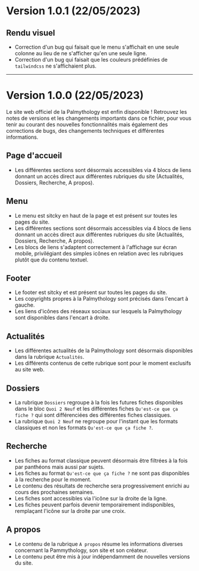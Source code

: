 # Version 1.0.1 (22/05/2023)

## Rendu visuel

- Correction d'un bug qui faisait que le menu s'affichait en une seule colonne au lieu de ne s'afficher qu'en une seule ligne.
- Correction d'un bug qui faisait que les couleurs prédéfinies de `tailwindcss` ne s'affichaient plus.

---

# Version 1.0.0 (22/05/2023)

Le site web officiel de la Palmythology est enfin disponible ! Retrouvez les notes de versions et les changements importants dans ce fichier, pour vous tenir au courant des nouvelles fonctionnalités mais également des corrections de bugs, des changements techniques et différentes informations.

## Page d'accueil

- Les différentes sections sont désormais accessibles via 4 blocs de liens donnant un accès direct aux différentes rubriques du site (Actualités, Dossiers, Recherche, A propos).

## Menu

- Le menu est sitcky en haut de la page et est présent sur toutes les pages du site.
- Les différentes sections sont désormais accessibles via 4 blocs de liens donnant un accès direct aux différentes rubriques du site (Actualités, Dossiers, Recherche, A propos).
- Les blocs de liens s'adaptent correctement à l'affichage sur écran mobile, privilégiant des simples icônes en relation avec les rubriques plutôt que du contenu textuel.

## Footer

- Le footer est sitcky et est présent sur toutes les pages du site.
- Les copyrights propres à la Palmythology sont précisés dans l'encart à gauche.
- Les liens d'icônes des réseaux sociaux sur lesquels la Palmythology sont disponibles dans l'encart à droite.

## Actualités

- Les différentes actualités de la Palmythology sont désormais disponibles dans la rubrique `Actualités`.
- Les différents contenus de cette rubrique sont pour le moment exclusifs au site web.

## Dossiers

- La rubrique `Dossiers` regroupe à la fois les futures fiches disponibles dans le bloc `Quoi 2 Neuf` et les différentes fiches `Qu'est-ce que ça fiche ?` qui sont différenciées des différentes fiches classiques.
- La rubrique `Quoi 2 Neuf` ne regroupe pour l'instant que les formats classiques et non les formats `Qu'est-ce que ça fiche ?`.

## Recherche

- Les fiches au format classique peuvent désormais être filtrées à la fois par panthéons mais aussi par sujets.
- Les fiches au format `Qu'est-ce que ça fiche ?` ne sont pas disponibles à la recherche pour le moment.
- Le contenu des résultats de recherche sera progressivement enrichi au cours des prochaines semaines.
- Les fiches sont accessibles via l'icône sur la droite de la ligne.
- Les fiches peuvent parfois devenir temporairement indisponibles, remplaçant l'icône sur la droite par une croix.

## A propos

- Le contenu de la rubrique `A propos` résume les informations diverses concernant la Pammythology, son site et son créateur.
- Le contenu peut être mis à jour indépendamment de nouvelles versions du site.
